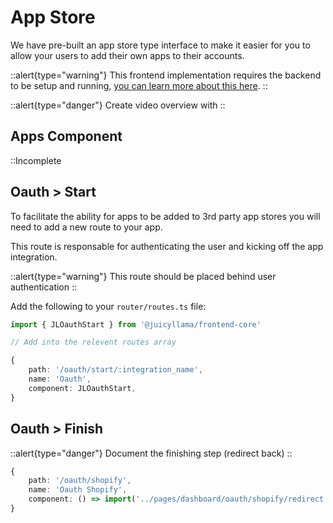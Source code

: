 # App Store

We have pre-built an app store type interface to make it easier for you to allow your users to add their own apps to their accounts.

::alert{type="warning"}
This frontend implementation requires the backend to be setup and running, [you can learn more about this here](https://docs.juicyllama.com/framework/backend/core).
::

::alert{type="danger"}
Create video overview with
::

## Apps Component

::Incomplete

## Oauth > Start

To facilitate the ability for apps to be added to 3rd party app stores you will need to add a new route to your app.

This route is responsable for authenticating the user and kicking off the app integration.

::alert{type="warning"}
This route should be placed behind user authentication
::

Add the following to your `router/routes.ts` file:

```ts
import { JLOauthStart } from '@juicyllama/frontend-core'

// Add into the relevent routes array

{
	path: '/oauth/start/:integration_name',
	name: 'Oauth',
	component: JLOauthStart,
}
```

## Oauth > Finish

::alert{type="danger"}
Document the finishing step (redirect back)
::

```ts
{
	path: '/oauth/shopify',
	name: 'Oauth Shopify',
	component: () => import('../pages/dashboard/oauth/shopify/redirect.vue'),
}
```
